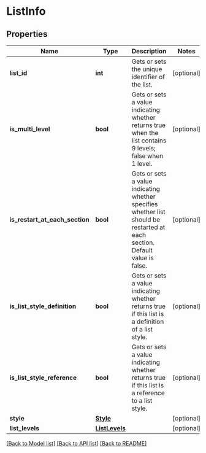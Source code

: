 # ListInfo

## Properties
Name | Type | Description | Notes
------------ | ------------- | ------------- | -------------
**list_id** | **int** | Gets or sets the unique identifier of the list. | [optional] 
**is_multi_level** | **bool** | Gets or sets a value indicating whether returns true when the list contains 9 levels; false when 1 level. | [optional] 
**is_restart_at_each_section** | **bool** | Gets or sets a value indicating whether specifies whether list should be restarted at each section. Default value is false. | [optional] 
**is_list_style_definition** | **bool** | Gets or sets a value indicating whether returns true if this list is a definition of a list style. | [optional] 
**is_list_style_reference** | **bool** | Gets or sets a value indicating whether returns true if this list is a reference to a list style. | [optional] 
**style** | [**Style**](Style.md) |  | [optional] 
**list_levels** | [**ListLevels**](ListLevels.md) |  | [optional] 

[[Back to Model list]](../README.md#documentation-for-models) [[Back to API list]](../README.md#documentation-for-api-endpoints) [[Back to README]](../README.md)

